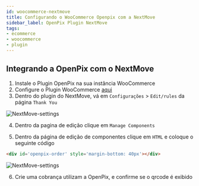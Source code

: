 ```yaml
---
id: woocommerce-nextmove
title: Configurando o WooCommerce Openpix com a NextMove
sidebar_label: OpenPix Plugin NextMove
tags:
- ecommerce
- woocommerce
- plugin
---
```


## Integrando a OpenPix com o NextMove

1. Instale o Plugin OpenPix na sua instância WooCommerce
2. Configure o Plugin WooCommerce [aqui](woocommerce-plugin.md)
3. Dentro do plugin do NextMove, vá em `Configurações` > `Edit/rules` da página `Thank You`

![NextMove-settings](/img/ecommerce/woocommerce/woocommerce-nextmove-settings.png)

4. Dentro da pagina de edição clique em `Manage Components`

5. Dentro da página de edição de componentes clique em `HTML` e coloque o seguinte código

```html
<div id='openpix-order' style='margin-bottom: 40px'></div>
```

![NextMove-settings](/img/ecommerce/woocommerce/woocommerce-nextmove-html-settings.png)

6. Crie uma cobrança utilizam a OpenPix, e confirme se o qrcode é exibido
